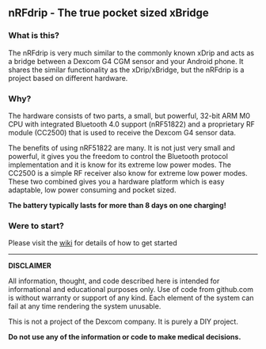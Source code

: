 ## nRFdrip - The true pocket sized xBridge

### What is this?
The nRFdrip is very much similar to the commonly known xDrip and acts as a bridge between a Dexcom G4 CGM sensor and your Android phone. 
It shares the similar functionality as the xDrip/xBridge, but the nRFdrip is a project based on different hardware.

### Why?
The hardware consists of two parts, a small, but powerful, 32-bit ARM M0 CPU with integrated Bluetooth 4.0 support (nRF51822) and a proprietary RF module (CC2500) that is used to receive the Dexcom G4 sensor data.

The benefits of using nRF51822 are many. It is not just very small and powerful, it gives you the freedom to control the Bluetooth protocol implementation and it is know for its extreme low power modes.
The CC2500 is a simple RF receiver also know for extreme low power modes. These two combined gives you a hardware platform which is easy adaptable, low power consuming and pocket sized.

**The battery typically lasts for more than 8 days on one charging!**

### Were to start?
Please visit the [wiki](https://github.com/mrzign/nRFdrip/wiki) for details of how to get started

------

**DISCLAIMER**

All information, thought, and code described here is intended for informational and educational purposes only. Use of code from github.com is without warranty or support of any kind.
Each element of the system can fail at any time rendering the system unusable.

This is not a project of the Dexcom company. It is purely a DIY project.

**Do not use any of the information or code to make medical decisions.**

